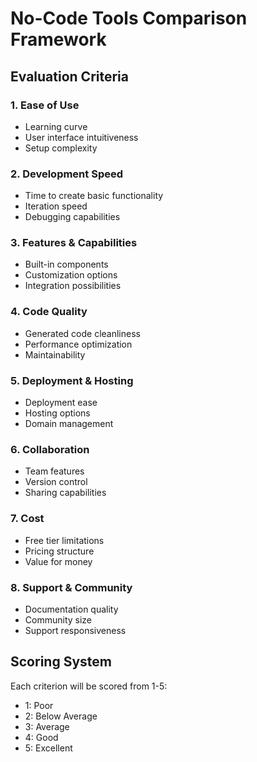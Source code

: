 # No-Code Tools Comparison Framework

## Evaluation Criteria

### 1. Ease of Use
- Learning curve
- User interface intuitiveness
- Setup complexity

### 2. Development Speed
- Time to create basic functionality
- Iteration speed
- Debugging capabilities

### 3. Features & Capabilities
- Built-in components
- Customization options
- Integration possibilities

### 4. Code Quality
- Generated code cleanliness
- Performance optimization
- Maintainability

### 5. Deployment & Hosting
- Deployment ease
- Hosting options
- Domain management

### 6. Collaboration
- Team features
- Version control
- Sharing capabilities

### 7. Cost
- Free tier limitations
- Pricing structure
- Value for money

### 8. Support & Community
- Documentation quality
- Community size
- Support responsiveness

## Scoring System
Each criterion will be scored from 1-5:
- 1: Poor
- 2: Below Average
- 3: Average
- 4: Good
- 5: Excellent